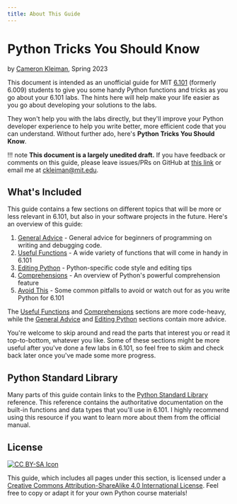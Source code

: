 ```yaml
---
title: About This Guide
---
```


# Python Tricks You Should Know

by [Cameron Kleiman](https://camk.co), Spring 2023

This document is intended as an unofficial guide for MIT
[6.101](https://py.mit.edu/) (formerly 6.009) students to give you some handy
Python functions and tricks as you go about your 6.101 labs. The hints here will
help make your life easier as you go about developing your solutions to the
labs.

They won't help you with the labs directly, but they'll improve your Python
developer experience to help you write better, more efficient code that you can
understand. Without further ado, here's **Python Tricks You Should Know**.

<!-- prettier-ignore-start -->
!!! note
    **This document is a largely unedited draft.** If you have feedback or comments on this guide, please leave issues/PRs on GitHub at [this link](https://github.com/camtheman256/pages/tree/main/docs/python) or email me at <ckleiman@mit.edu>.
<!-- prettier-ignore-end -->

## What's Included

This guide contains a few sections on different topics that will be more or less
relevant in 6.101, but also in your software projects in the future. Here's an
overview of this guide:

1. [General Advice] - General advice for beginners of programming on writing and
   debugging code.
2. [Useful Functions] - A wide variety of functions that will come in handy in
   6.101
3. [Editing Python] - Python-specific code style and editing tips
4. [Comprehensions] - An overview of Python's powerful comprehension feature
5. [Avoid This] - Some common pitfalls to avoid or watch out for as you write
   Python for 6.101

The [Useful Functions] and [Comprehensions] sections are more code-heavy, while
the [General Advice] and [Editing Python] sections contain more advice.

You're welcome to skip around and read the parts that interest you or read it
top-to-bottom, whatever you like. Some of these sections might be more useful
after you've done a few labs in 6.101, so feel free to skim and check back later
once you've made some more progress.

## Python Standard Library

Many parts of this guide contain links to the [Python Standard Library]
reference. This reference contains the authoritative documentation on the
built-in functions and data types that you'll use in 6.101. I highly recommend
using this resource if you want to learn more about them from the official
manual.

## License

[![CC BY-SA Icon](https://i.creativecommons.org/l/by-sa/4.0/88x31.png)][license]

This guide, which includes all pages under this section, is licensed under a
[Creative Commons Attribution-ShareAlike 4.0 International License][license].
Feel free to copy or adapt it for your own Python course materials!

[python standard library]: https://docs.python.org/3/library/index.html
[general advice]: 01_advice.md
[useful functions]: 02_functions.md
[editing python]: 03_editing.md
[comprehensions]: 04_comprehensions.md
[avoid this]: 05_avoid.md
[license]: https://creativecommons.org/licenses/by-sa/4.0/

